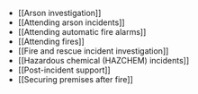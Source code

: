 - [[Arson investigation]]
- [[Attending arson incidents]]
- [[Attending automatic fire alarms]]
- [[Attending fires]]
- [[Fire and rescue incident investigation]]
- [[Hazardous chemical (HAZCHEM) incidents]]
- [[Post-incident support]]
- [[Securing premises after fire]]

